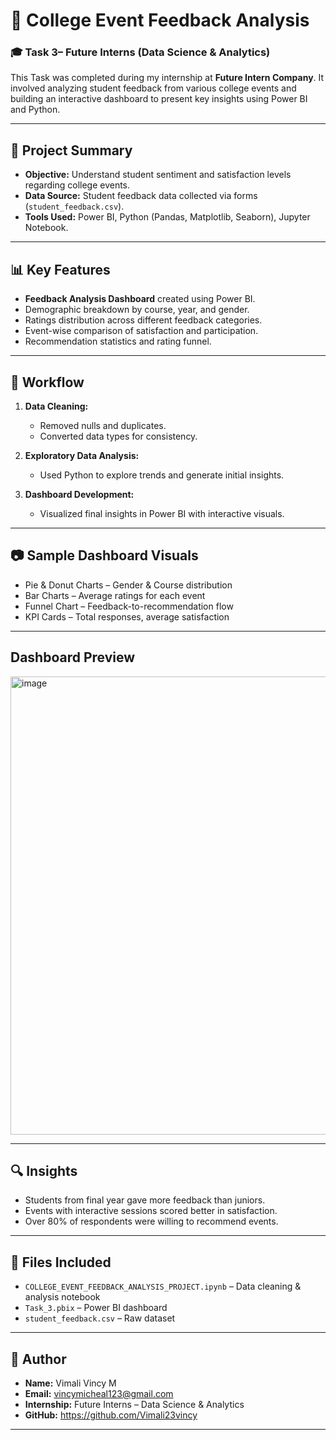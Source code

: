 
# 📘 College Event Feedback Analysis

### 🎓 Task 3– Future Interns (Data Science & Analytics)

This Task was completed during my internship at **Future Intern Company**. It involved analyzing student feedback from various college events and building an interactive dashboard to present key insights using Power BI and Python.

---

## 📌 Project Summary

- **Objective:** Understand student sentiment and satisfaction levels regarding college events.
- **Data Source:** Student feedback data collected via forms (`student_feedback.csv`).
- **Tools Used:** Power BI, Python (Pandas, Matplotlib, Seaborn), Jupyter Notebook.

---

## 📊 Key Features

- **Feedback Analysis Dashboard** created using Power BI.
- Demographic breakdown by course, year, and gender.
- Ratings distribution across different feedback categories.
- Event-wise comparison of satisfaction and participation.
- Recommendation statistics and rating funnel.

---

## 🧪 Workflow

1. **Data Cleaning:**  
   - Removed nulls and duplicates.  
   - Converted data types for consistency.  

2. **Exploratory Data Analysis:**  
   - Used Python to explore trends and generate initial insights.  

3. **Dashboard Development:**  
   - Visualized final insights in Power BI with interactive visuals.  

---

## 📷 Sample Dashboard Visuals

- Pie & Donut Charts – Gender & Course distribution  
- Bar Charts – Average ratings for each event  
- Funnel Chart – Feedback-to-recommendation flow  
- KPI Cards – Total responses, average satisfaction  

---

## Dashboard Preview
<img width="1312" height="733" alt="image" src="https://github.com/user-attachments/assets/3e913ab1-8a94-4047-abc8-d1eafdd24b48" />



---

## 🔍 Insights

- Students from final year gave more feedback than juniors.  
- Events with interactive sessions scored better in satisfaction.  
- Over 80% of respondents were willing to recommend events.

---

## 📁 Files Included

- `COLLEGE_EVENT_FEEDBACK_ANALYSIS_PROJECT.ipynb` – Data cleaning & analysis notebook  
- `Task_3.pbix` – Power BI dashboard  
- `student_feedback.csv` – Raw dataset  

---

## 👤 Author

- **Name:** Vimali Vincy M 
- **Email:** vincymicheal123@gmail.com
- **Internship:** Future Interns – Data Science & Analytics  
- **GitHub:** https://github.com/Vimali23vincy

---




